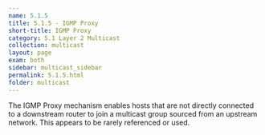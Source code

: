 ```yaml
---
name: 5.1.5
title: 5.1.5 - IGMP Proxy
short-title: IGMP Proxy
category: 5.1 Layer 2 Multicast 
collection: multicast
layout: page
exam: both
sidebar: multicast_sidebar
permalink: 5.1.5.html
folder: multicast
---
```

The IGMP Proxy mechanism enables hosts that are not directly connected to a downstream router to join a multicast group sourced from an upstream network. This appears to be rarely referenced or used.